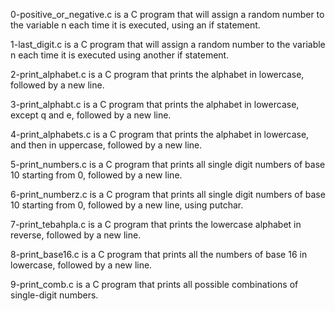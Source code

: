  0-positive_or_negative.c is a C program that will assign a random number to the variable n each time it is executed, using an if statement.

 1-last_digit.c is a C program that will assign a random number to the variable n each time it is executed using another if statement.

 2-print_alphabet.c is a C program that prints the alphabet in lowercase, followed by a new line.

 3-print_alphabt.c is a C program that prints the alphabet in lowercase, except q and e, followed by a new line.

 4-print_alphabets.c is a C program that prints the alphabet in lowercase, and then in uppercase, followed by a new line.

 5-print_numbers.c is a C program that prints all single digit numbers of base 10 starting from 0, followed by a new line.

 6-print_numberz.c is a C program that prints all single digit numbers of base 10 starting from 0, followed by a new line, using putchar.

 7-print_tebahpla.c is a C program that prints the lowercase alphabet in reverse, followed by a new line.

 8-print_base16.c is a C program that prints all the numbers of base 16 in lowercase, followed by a new line.

 9-print_comb.c is a C program that prints all possible combinations of single-digit numbers.

